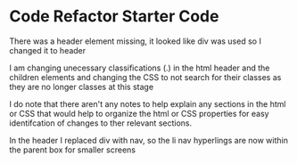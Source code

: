# Code Refactor Starter Code

There was a header element missing, it looked like div was used so I changed it to header

I am changing unecessary classifications (.) in the html header and the children elements and changing the CSS to not search for their classes as they are no longer classes at this stage

I do note that there aren't any notes to help explain any sections in the html or CSS that would help to organize the html or CSS properties for easy identifcation of changes to ther relevant sections.

In the header I replaced div with nav, so the li nav hyperlings are now within the parent box for smaller screens